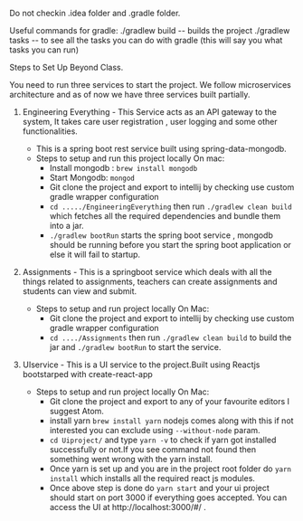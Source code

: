 Do not checkin .idea folder and .gradle folder.

Useful commands for gradle:
./gradlew build -- builds the project
./gradlew tasks -- to see all the tasks you can do with gradle (this will say you what tasks you can run)

Steps to Set Up Beyond Class.

You need to run three services to start the project. We follow microservices architecture and as of now we have three services built partially.

1. Engineering Everything - This Service acts as an API gateway to the system, It takes care user registration , user logging and some other functionalities.
    * This is a spring boot rest service built using spring-data-mongodb.
    * Steps to setup and run this project locally On mac:  
        * Install mongodb : ```brew install mongodb```   
        * Start Mongodb: ```mongod```
        * Git clone the project and export to intellij by checking use custom gradle wrapper configuration
        * ```cd ...../EngineeringEverything``` then run ```./gradlew clean build``` which fetches all the required dependencies and bundle them into a jar.
        * ```./gradlew bootRun``` starts the spring boot service , mongodb should be running before you start the spring boot application or else 
        it will fail to startup.

2. Assignments - This is a springboot service which deals with all the things related to assignments, teachers can create assignments and 
students can view and submit.
    * Steps to setup and run project locally On Mac:
        * Git clone the project and export to intellij by checking use custom gradle wrapper configuration
        * ```cd ..../Assignments``` then run ```./gradlew clean build``` to build the jar and ```./gradlew bootRun``` to start the service.

3. UIservice - This is a UI service to the project.Built using Reactjs bootstarped with create-react-app
    * Steps to setup and run project locally On Mac:
        * Git clone the project and export to any of your favourite editors I suggest Atom.
        * install yarn ```brew install yarn``` nodejs comes along with this if not interested you can exclude using ```--without-node``` param.
        * ```cd Uiproject/``` and type ```yarn -v``` to check if yarn got installed successfully or not.If you see command not found then something went 
            wrong with the yarn install.
        * Once yarn is set up and you are in the project root folder do ```yarn install``` which installs all the required react js modules.
        * Once above step is done do ```yarn start``` and your ui project should start on port 3000 if everything goes accepted. You can access the UI at
             http://localhost:3000/#/ .
        